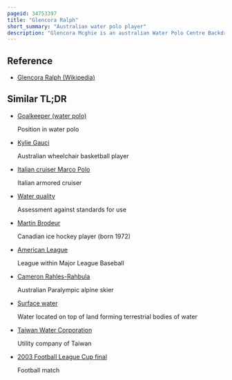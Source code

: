 ```yaml
---
pageid: 34753397
title: "Glencora Ralph"
short_summary: "Australian water polo player"
description: "Glencora Mcghie is an australian Water Polo Centre Backdriver. She attended the Curtin University of Technology and is a dental Therapist. She competes for the Fremantle Marlins in the National Water Polo League, and was on Sides that won the League Championship in 2003, 2004, 2006 and 2007. She was a junior and senior Member of Australia's national Water Polo Team. She has won Gold Medals at the 2011 Canada Cup and at the 2007 Fina Junior World Championships. She won silver Medals at the 2010 Fina World League Super Finals and at the 2010 Fina Women's Water Polo World Cup. She won a Bronze Medal at the 2009 Fina World League Super Finals. She was Part of the australian Water Polo Team that won Bronze at the Summer olympics 2012."
---
```


## Reference

- [Glencora Ralph (Wikipedia)](https://en.wikipedia.org/?curid=34753397)

## Similar TL;DR

- [Goalkeeper (water polo)](/tldr/en/goalkeeper-water-polo)

  Position in water polo

- [Kylie Gauci](/tldr/en/kylie-gauci)

  Australian wheelchair basketball player

- [Italian cruiser Marco Polo](/tldr/en/italian-cruiser-marco-polo)

  Italian armored cruiser

- [Water quality](/tldr/en/water-quality)

  Assessment against standards for use

- [Martin Brodeur](/tldr/en/martin-brodeur)

  Canadian ice hockey player (born 1972)

- [American League](/tldr/en/american-league)

  League within Major League Baseball

- [Cameron Rahles-Rahbula](/tldr/en/cameron-rahles-rahbula)

  Australian Paralympic alpine skier

- [Surface water](/tldr/en/surface-water)

  Water located on top of land forming terrestrial bodies of water

- [Taiwan Water Corporation](/tldr/en/taiwan-water-corporation)

  Utility company of Taiwan

- [2003 Football League Cup final](/tldr/en/2003-football-league-cup-final)

  Football match

